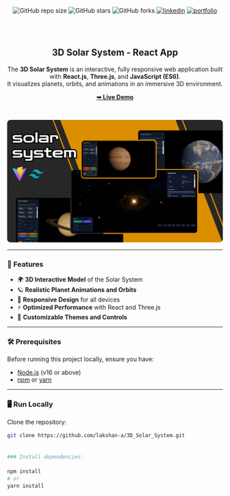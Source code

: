 <div align="center">

![GitHub repo size](https://img.shields.io/github/repo-size/lakshan-a/3d-Solar-System)
![GitHub stars](https://img.shields.io/github/stars/lakshan-a/3D_Solar_System?style=social)
![GitHub forks](https://img.shields.io/github/forks/lakshan-a/3D_Solar_System?style=social)
[![linkedin](https://img.shields.io/badge/linkedin-0A66C2?logo=linkedin)](https://www.linkedin.com/in/lakshan-rashmika-4a7566249/)
[![portfolio](https://img.shields.io/badge/my_portfolio-000?logo=ko-fi)](https://lakshan-a.github.io/New-Portfolio/)

<br />
<br />

<h2 align="center">3D Solar System - React App</h2>

The **3D Solar System** is an interactive, fully responsive web application built with **React.js**, **Three.js**, and **JavaScript (ES6)**.  
It visualizes planets, orbits, and animations in an immersive 3D environment.

<a href="https://github.com/lakshan-a/3d-Solar-System/blob/master/src/assets/images/solar.jpg" target="_blank"><strong>➥ Live Demo</strong></a>

</div>

<br />

![3D Solar System Desktop Demo](src/assets/images/solar.png "Desktop Demo")

---

### 🚀 Features

- 🌍 **3D Interactive Model** of the Solar System  
- 🪐 **Realistic Planet Animations and Orbits**  
- 📱 **Responsive Design** for all devices  
- ⚡ **Optimized Performance** with React and Three.js  
- 🎨 **Customizable Themes and Controls**

---

### 🛠️ Prerequisites

Before running this project locally, ensure you have:

- [Node.js](https://nodejs.org/) (v16 or above)  
- [npm](https://www.npmjs.com/) or [yarn](https://yarnpkg.com/)  

---

### 🖥️ Run Locally

Clone the repository:

```bash
git clone https://github.com/lakshan-a/3D_Solar_System.git


### Install dependencies:

npm install
# or
yarn install
